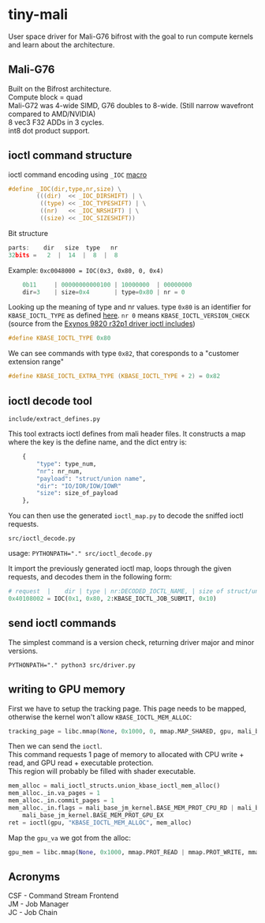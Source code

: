 # tiny-mali

User space driver for Mali-G76 bifrost with the goal to run compute kernels and learn about the architecture.

## Mali-G76

Built on the Bifrost architecture.  
Compute block = quad  
Mali-G72 was 4-wide SIMD, G76 doubles to 8-wide. (Still narrow wavefront compared to AMD/NVIDIA)  
8 vec3 F32 ADDs in 3 cycles.  
int8 dot product support.  

## ioctl command structure

ioctl command encoding using `_IOC` [macro](https://sites.uclouvain.be/SystInfo/usr/include/asm-generic/ioctl.h.html)

```C
#define _IOC(dir,type,nr,size) \
        (((dir)  << _IOC_DIRSHIFT) | \
         ((type) << _IOC_TYPESHIFT) | \
         ((nr)   << _IOC_NRSHIFT) | \
         ((size) << _IOC_SIZESHIFT))
```
Bit structure
```C
parts:    dir   size  type   nr
32bits =   2  |  14  |  8  |  8
```

Example:
`0xc0048000 = IOC(0x3, 0x80, 0, 0x4)`

```C
    0b11     | 00000000000100 | 10000000  | 00000000
    dir=3    | size=0x4       | type=0x80 | nr = 0
```

Looking up the meaning of type and nr values.
type `0x80` is an identifier for `KBASE_IOCTL_TYPE` as defined [here](https://sites.uclouvain.be/SystInfo/usr/include/asm-generic/ioctl.h.html).
`nr 0` means `KBASE_IOCTL_VERSION_CHECK` (source from the [Exynos 9820 r32p1 driver ioctl includes](https://github.com/LineageOS/android_kernel_samsung_exynos9820/blob/lineage-22.1/include/uapi/gpu/arm/bv_r32p1/mali_kbase_ioctl.h))

```C
#define KBASE_IOCTL_TYPE 0x80
```

We can see commands with type `0x82`, that coresponds to a "customer extension range"
```C
#define KBASE_IOCTL_EXTRA_TYPE (KBASE_IOCTL_TYPE + 2) = 0x82
```

## ioctl decode tool

`include/extract_defines.py`

This tool extracts ioctl defines from mali header files. It constructs a map where the key is the define name, and the dict entry is:
```Python
    {
        "type": type_num,
        "nr": nr_num,
        "payload": "struct/union name",
        "dir": "IO/IOR/IOW/IOWR"
        "size": size_of_payload
    },
```

You can then use the generated `ioctl_map.py` to decode the sniffed ioctl requests.

`src/ioctl_decode.py`

usage: `PYTHONPATH="." src/ioctl_decode.py`

It import the previously generated ioctl map, loops through the given requests, and decodes them in the following form:

```Python
# request  |    dir | type | nr:DECODED_IOCTL_NAME, | size of struct/union
0x40108002 = IOC(0x1, 0x80, 2:KBASE_IOCTL_JOB_SUBMIT, 0x10)
```
## send ioctl commands

The simplest command is a version check, returning driver major and minor versions.

`PYTHONPATH="." python3 src/driver.py`

## writing to GPU memory

First we have to setup the tracking page. This page needs to be mapped, otherwise the kernel won't allow `KBASE_IOCTL_MEM_ALLOC`:

```Python
tracking_page = libc.mmap(None, 0x1000, 0, mmap.MAP_SHARED, gpu, mali_base_jm_kernel.BASE_MEM_MAP_TRACKING_HANDLE)
```

Then we can send the `ioctl`.  
This command requests 1 page of memory to allocated with CPU write + read, and GPU read + executable protection.  
This region will probably be filled with shader executable.

```Python
mem_alloc = mali_ioctl_structs.union_kbase_ioctl_mem_alloc()
mem_alloc._in.va_pages = 1
mem_alloc._in.commit_pages = 1
mem_alloc._in.flags = mali_base_jm_kernel.BASE_MEM_PROT_CPU_RD | mali_base_jm_kernel.BASE_MEM_PROT_CPU_WR | mali_base_jm_kernel.BASE_MEM_PROT_GPU_RD |\
    mali_base_jm_kernel.BASE_MEM_PROT_GPU_EX
ret = ioctl(gpu, "KBASE_IOCTL_MEM_ALLOC", mem_alloc)
```

Map the `gpu_va` we got from the alloc:  

```Python
gpu_mem = libc.mmap(None, 0x1000, mmap.PROT_READ | mmap.PROT_WRITE, mmap.MAP_SHARED, gpu, mem_alloc.out.gpu_va)
```

## Acronyms

CSF - Command Stream Frontend  
JM - Job Manager  
JC - Job Chain
